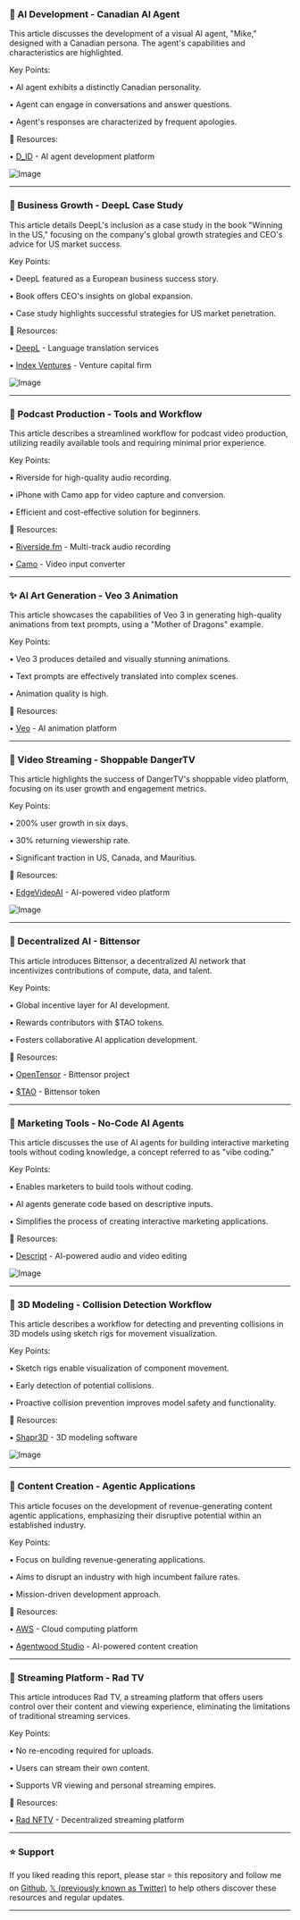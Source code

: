 ### 🤖 AI Development - Canadian AI Agent

This article discusses the development of a visual AI agent, "Mike," designed with a Canadian persona.  The agent's capabilities and characteristics are highlighted.

Key Points:

•  AI agent exhibits a distinctly Canadian personality.

•  Agent can engage in conversations and answer questions.

•  Agent's responses are characterized by frequent apologies.


🔗 Resources:

• [D_ID](https://x.com/D_ID_) - AI agent development platform


![Image](https://pbs.twimg.com/ext_tw_video_thumb/1940060445718589440/pu/img/--e30qtk2XN8JV7J.jpg)

---
### 🚀 Business Growth - DeepL Case Study

This article details DeepL's inclusion as a case study in the book "Winning in the US," focusing on the company's global growth strategies and CEO's advice for US market success.

Key Points:

• DeepL featured as a European business success story.

• Book offers CEO's insights on global expansion.

• Case study highlights successful strategies for US market penetration.


🔗 Resources:

• [DeepL](https://x.com/DeepLcom) - Language translation services

• [Index Ventures](https://x.com/IndexVentures) - Venture capital firm


![Image](https://pbs.twimg.com/amplify_video_thumb/1940053558583230464/img/tsrSE8EKayBFKgNk.jpg)

---
### 🚀 Podcast Production - Tools and Workflow

This article describes a streamlined workflow for podcast video production, utilizing readily available tools and requiring minimal prior experience.

Key Points:

• Riverside for high-quality audio recording.

• iPhone with Camo app for video capture and conversion.

•  Efficient and cost-effective solution for beginners.



🔗 Resources:

• [Riverside.fm](https://riverside.fm/) -  Multi-track audio recording

• [Camo](https://camo.live/) - Video input converter


---
### ✨ AI Art Generation - Veo 3 Animation

This article showcases the capabilities of Veo 3 in generating high-quality animations from text prompts, using a "Mother of Dragons" example.

Key Points:

• Veo 3 produces detailed and visually stunning animations.


•  Text prompts are effectively translated into complex scenes.

• Animation quality is high.


🔗 Resources:

• [Veo](https://veo.ai/) - AI animation platform


---
### 🚀 Video Streaming - Shoppable DangerTV

This article highlights the success of DangerTV's shoppable video platform, focusing on its user growth and engagement metrics.

Key Points:

• 200% user growth in six days.

• 30% returning viewership rate.

• Significant traction in US, Canada, and Mauritius.



🔗 Resources:

• [EdgeVideoAI](https://x.com/edgevideoai) - AI-powered video platform


![Image](https://pbs.twimg.com/amplify_video_thumb/1939974795350736899/img/DiuRo8r0eiWSodzT.jpg)

---
### 🤖 Decentralized AI - Bittensor

This article introduces Bittensor, a decentralized AI network that incentivizes contributions of compute, data, and talent.

Key Points:

• Global incentive layer for AI development.

• Rewards contributors with $TAO tokens.

• Fosters collaborative AI application development.


🔗 Resources:

• [OpenTensor](https://x.com/opentensor) - Bittensor project

• [$TAO](https://x.com/search?q=%24TAO&src=cashtag_click) - Bittensor token


---
### 🚀 Marketing Tools - No-Code AI Agents

This article discusses the use of AI agents for building interactive marketing tools without coding knowledge, a concept referred to as "vibe coding."

Key Points:

• Enables marketers to build tools without coding.

• AI agents generate code based on descriptive inputs.

• Simplifies the process of creating interactive marketing applications.


🔗 Resources:

• [Descript](https://www.descript.com/) - AI-powered audio and video editing


![Image](https://pbs.twimg.com/media/GutUuu-XwAEmBS-?format=jpg&name=small)

---
### 🤖 3D Modeling - Collision Detection Workflow

This article describes a workflow for detecting and preventing collisions in 3D models using sketch rigs for movement visualization.

Key Points:

• Sketch rigs enable visualization of component movement.

•  Early detection of potential collisions.

•  Proactive collision prevention improves model safety and functionality.


🔗 Resources:

• [Shapr3D](https://www.shapr3d.com/) - 3D modeling software


![Image](https://pbs.twimg.com/media/GushQzVXYAADres.jpg)

---
### 🚀 Content Creation - Agentic Applications

This article focuses on the development of revenue-generating content agentic applications, emphasizing their disruptive potential within an established industry.

Key Points:

•  Focus on building revenue-generating applications.

•  Aims to disrupt an industry with high incumbent failure rates.


•  Mission-driven development approach.


🔗 Resources:

• [AWS](https://aws.amazon.com/) - Cloud computing platform

• [Agentwood Studio](https://x.com/AgentwoodStudio) - AI-powered content creation


---
### 🚀 Streaming Platform - Rad TV

This article introduces Rad TV, a streaming platform that offers users control over their content and viewing experience, eliminating the limitations of traditional streaming services.

Key Points:

• No re-encoding required for uploads.

• Users can stream their own content.

• Supports VR viewing and personal streaming empires.


🔗 Resources:

• [Rad NFTV](https://x.com/RadNFTV) - Decentralized streaming platform


---

### ⭐️ Support

If you liked reading this report, please star ⭐️ this repository and follow me on [Github](https://github.com/Drix10), [𝕏 (previously known as Twitter)](https://x.com/DRIX_10_) to help others discover these resources and regular updates.

---